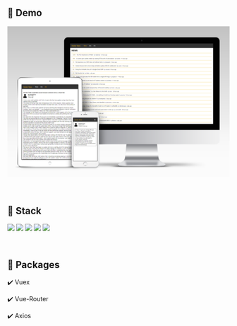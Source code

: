 ## 🔗 Demo

[<img src="src/assets/images/mockup-news.png">](https://jaehyeokk.github.io/vue-news/ "데모 사이트 바로가기")

<br />

## 🔨 Stack

<img src="https://img.shields.io/badge/HTML-E34F26?style=for-the-badge&logo=html5&logoColor=white" /> <img src="https://img.shields.io/badge/CSS-1572B6?style=for-the-badge&logo=css3&logoColor=white" /> <img src="https://img.shields.io/badge/JavaScript-323330?style=for-the-badge&logo=javascript&logoColor=F7DF1E" /> <img src="https://img.shields.io/badge/typescript-3178c6?style=for-the-badge&logo=typescript&logoColor=fafafa" /> <img src="https://img.shields.io/badge/Vue-35495E?style=for-the-badge&logo=vuedotjs&logoColor=4FC08D" />

<br />

## 🎁 Packages

✔️ Vuex

✔️ Vue-Router

✔️ Axios
